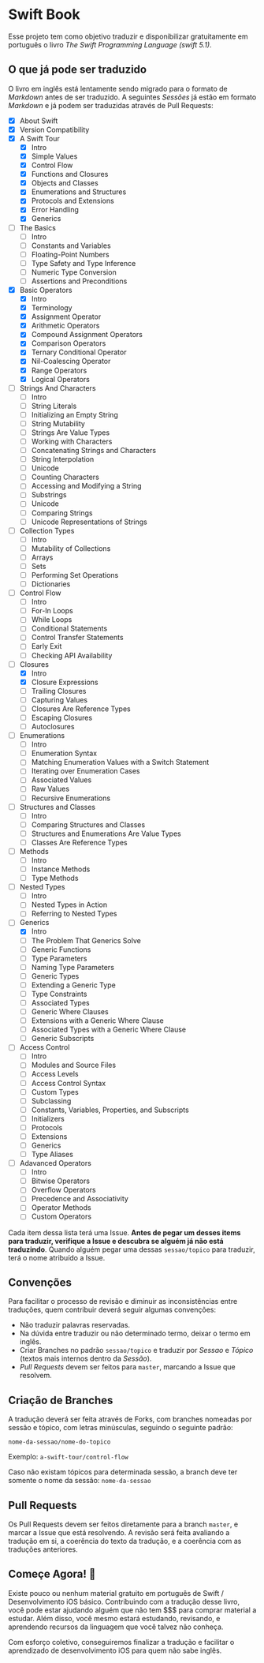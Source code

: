 # Swift Book

Esse projeto tem como objetivo traduzir e disponibilizar gratuitamente em português o livro *The Swift Programming Language (swift 5.1)*. 

## O que já pode ser traduzido

O livro em inglês está lentamente sendo migrado para o formato de *Markdown*  antes de ser traduzido. A seguintes *Sessões* já estão em formato *Markdown* e já podem ser traduzidas através de Pull Requests:

- [x] About Swift
- [x] Version Compatibility
- [x] A Swift Tour
  - [x] Intro
  - [x] Simple Values
  - [x] Control Flow
  - [x] Functions and Closures
  - [x] Objects and Classes
  - [x] Enumerations and Structures
  - [x] Protocols and Extensions
  - [x] Error Handling
  - [x] Generics
- [ ] The Basics
  - [ ] Intro
  - [ ] Constants and Variables
  - [ ] Floating-Point Numbers
  - [ ] Type Safety and Type Inference
  - [ ] Numeric Type Conversion
  - [ ] Assertions and Preconditions
- [x] Basic Operators
  - [x] Intro
  - [x] Terminology
  - [x] Assignment Operator
  - [x] Arithmetic Operators
  - [x] Compound Assignment Operators
  - [x] Comparison Operators
  - [x] Ternary Conditional Operator
  - [x] Nil-Coalescing Operator
  - [x] Range Operators
  - [x] Logical Operators
- [ ] Strings And Characters
  - [ ] Intro
  - [ ] String Literals
  - [ ] Initializing an Empty String
  - [ ] String Mutability
  - [ ] Strings Are Value Types
  - [ ] Working with Characters
  - [ ] Concatenating Strings and Characters
  - [ ] String Interpolation
  - [ ] Unicode
  - [ ] Counting Characters
  - [ ] Accessing and Modifying a String
  - [ ] Substrings
  - [ ] Unicode
  - [ ] Comparing Strings
  - [ ] Unicode Representations of Strings
- [ ] Collection Types
  - [ ] Intro
  - [ ] Mutability of Collections
  - [ ] Arrays
  - [ ] Sets
  - [ ] Performing Set Operations
  - [ ] Dictionaries
- [ ] Control Flow
  - [ ] Intro
  - [ ] For-In Loops
  - [ ] While Loops
  - [ ] Conditional Statements
  - [ ] Control Transfer Statements
  - [ ] Early Exit
  - [ ] Checking API Availability
- [ ] Closures
  - [X] Intro
  - [X] Closure Expressions
  - [ ] Trailing Closures
  - [ ] Capturing Values
  - [ ] Closures Are Reference Types
  - [ ] Escaping Closures
  - [ ] Autoclosures
- [ ] Enumerations
  - [ ] Intro
  - [ ] Enumeration Syntax
  - [ ] Matching Enumeration Values with a Switch Statement
  - [ ] Iterating over Enumeration Cases
  - [ ] Associated Values
  - [ ] Raw Values
  - [ ] Recursive Enumerations
- [ ] Structures and Classes
  - [ ] Intro
  - [ ] Comparing Structures and Classes
  - [ ] Structures and Enumerations Are Value Types
  - [ ] Classes Are Reference Types
- [ ] Methods
  - [ ] Intro
  - [ ] Instance Methods
  - [ ] Type Methods
- [ ] Nested Types
  - [ ] Intro
  - [ ] Nested Types in Action
  - [ ] Referring to Nested Types
- [ ] Generics
  - [x] Intro
  - [ ] The Problem That Generics Solve
  - [ ] Generic Functions
  - [ ] Type Parameters
  - [ ] Naming Type Parameters
  - [ ] Generic Types
  - [ ] Extending a Generic Type
  - [ ] Type Constraints
  - [ ] Associated Types
  - [ ] Generic Where Clauses
  - [ ] Extensions with a Generic Where Clause
  - [ ] Associated Types with a Generic Where Clause 
  - [ ] Generic Subscripts
- [ ] Access Control
  - [ ] Intro
  - [ ] Modules and Source Files
  - [ ] Access Levels
  - [ ] Access Control Syntax
  - [ ] Custom Types
  - [ ] Subclassing
  - [ ] Constants, Variables, Properties, and Subscripts 
  - [ ] Initializers
  - [ ] Protocols
  - [ ] Extensions
  - [ ] Generics
  - [ ] Type Aliases
- [ ] Adavanced Operators
  - [ ] Intro
  - [ ] Bitwise Operators
  - [ ] Overflow Operators
  - [ ] Precedence and Associativity
  - [ ] Operator Methods
  - [ ] Custom Operators

Cada item dessa lista terá uma Issue. **Antes de pegar um desses items para traduzir, verifique a Issue e descubra se alguém já não está traduzindo**. Quando alguém pegar uma dessas `sessao/topico` para traduzir, terá o nome atribuído a Issue.

## Convenções

Para facilitar o processo de revisão e diminuir as inconsistências entre traduções, quem contribuir deverá seguir algumas convenções:

* Não traduzir palavras reservadas.
* Na dúvida entre traduzir ou não determinado termo, deixar o termo em inglês.
* Criar Branches no padrão `sessao/topico`  e traduzir por *Sessao* e *Tópico* (textos mais internos dentro da *Sessão*).
* *Pull Requests* devem ser feitos para `master`, marcando a Issue que resolvem.

## Criação de Branches

A tradução deverá ser feita através de Forks, com branches nomeadas por sessão e tópico, com letras minúsculas, seguindo o seguinte padrão:

`nome-da-sessao/nome-do-topico`

Exemplo:
`a-swift-tour/control-flow`

Caso não existam tópicos para determinada sessão, a branch deve ter somente o nome da sessão:
`nome-da-sessao`

## Pull Requests

Os Pull Requests devem ser feitos diretamente para a branch `master`, e marcar a Issue que está resolvendo. A revisão será feita avaliando a tradução em si, a coerência do texto da tradução, e a coerência com as traduções anteriores.

## Começe Agora! 🎉  

Existe pouco ou nenhum material gratuito em português de Swift / Desenvolvimento iOS básico. Contribuindo com a tradução desse livro, você pode estar ajudando alguém que não tem $$$ para comprar material a estudar. Além disso, você mesmo estará estudando, revisando, e aprendendo recursos da linguagem que você talvez não conheça.

Com esforço coletivo, conseguiremos finalizar a tradução e facilitar o aprendizado de desenvolvimento iOS para quem não sabe inglês. 
